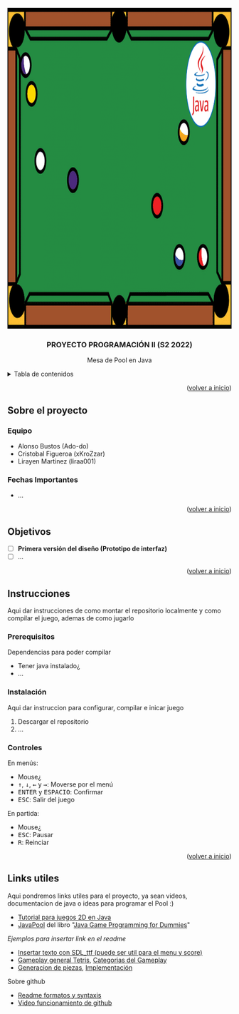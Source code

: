 <div id="top"></div>

<!-- PROJECT LOGO -->
<br />
<div align="center">
  </a>
    <img src="/desing/logo.png" alt="Logo" width="1100" height="720">
  </a>

  <h3 align="center">PROYECTO PROGRAMACIÓN II (S2 2022)</h3>

  <p align="center">
    Mesa de Pool en Java
    <br />
  </p>
</div>

<!-- TABLE OF CONTENTS -->
<details>
  <summary>Tabla de contenidos</summary>
  <ol>
    <li>
      <a href="#sobre-el-proyecto">Sobre el proyecto</a>
    </li>
	<li><a href="#objetivos">Objetivos</a></li>
    <li>
      <a href="#instrucciones">Instrucciones</a>
      <ul>
        <li><a href="#prerequisitos">Prerequisitos</a></li>
        <li><a href="#instalación">Instalación</a></li>
		<li><a href="#controles">Controles</a></li>
      </ul>
    </li>
    <li><a href="#links-utiles">Links utiles</a></li>
  </ol>
</details>

<p align="right">(<a href="#top">volver a inicio</a>)</p>

<!-- ABOUT THE PROJECT -->
## Sobre el proyecto
### Equipo
* Alonso Bustos (Ado-do)
* Cristobal Figueroa (xKroZzar)
* Lirayen Martinez (liraa001)

### Fechas Importantes
* ...
<p align="right">(<a href="#top">volver a inicio</a>)</p>

<!-- ROADMAP -->
## Objetivos

- [ ] **Primera versión del diseño (Prototipo de interfaz)**
- [ ] ...

<p align="right">(<a href="#top">volver a inicio</a>)</p>

<!-- GETTING STARTED -->
## Instrucciones
Aqui dar instrucciones de como montar el repositorio localmente y como compilar el juego, ademas de como jugarlo

### Prerequisitos

Dependencias para poder compilar

* Tener java instalado¿
* ...

### Instalación

Aqui dar instruccion para configurar, compilar e inicar juego

1. Descargar el repositorio
2. ...

### Controles

En menús:
* Mouse¿
* <kbd>↑</kbd>, <kbd>↓</kbd>, <kbd>←</kbd> y <kbd>→</kbd>: Moverse por el menú
* <kbd>ENTER</kbd> y <kbd>ESPACIO</kbd>: Confirmar
* <kbd>ESC</kbd>: Salir del juego

En partida:
* Mouse¿
* <kbd>ESC</kbd>: Pausar
* <kbd>R</kbd>: Reinciar
<p align="right">(<a href="#top">volver a inicio</a>)</p>

<!-- ACKNOWLEDGMENTS -->
## Links utiles

Aqui pondremos links utiles para el proyecto, ya sean videos, documentacion de java o ideas para programar el Pool :)

* [Tutorial para juegos 2D en Java](https://zetcode.com/javagames/)
* [JavaPool](http://www.mscs.mu.edu/~mikes/174.2002/demos/feb4/JavaPool.html) del libro "[Java Game Programming for Dummies](https://theswissbay.ch/pdf/Gentoomen%20Library/Programming/Java/IDG%20-%20Java%20Game%20Programming%20for%20Dummies.pdf)"

_Ejemplos para insertar link en el readme_
* [Insertar texto con SDL_ttf (puede ser util para el menu y score)](https://www.parallelrealities.co.uk/tutorials/ttf/ttf1.php)
* [Gameplay general Tetris](https://tetris.wiki/Gameplay_of_Tetris), [Categorias del Gameplay](https://tetris.wiki/Category:Gameplay)
* [Generacion de piezas](https://tetris.wiki/Category:Gameplay), [Implementación](https://www.educative.io/courses/game-development-js-tetris/xlKZA7B9lLr)


Sobre github
* [Readme formatos y syntaxis](https://docs.github.com/en/get-started/writing-on-github/getting-started-with-writing-and-formatting-on-github/basic-writing-and-formatting-syntax)
* [Video funcionamiento de github](https://youtu.be/8Dd7KRpKeaE)

